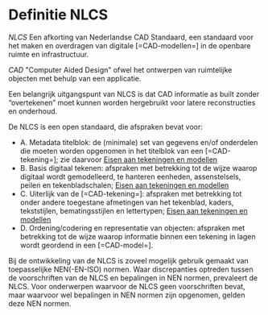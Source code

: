 # Definitie NLCS

<p><dfn>NLCS</dfn> Een afkorting van Nederlandse CAD Standaard, een standaard voor het maken en overdragen van digitale [=CAD-modellen=] in de openbare ruimte en infrastructuur.</p>

<p><dfn>CAD</dfn> "Computer Aided Design" ofwel het ontwerpen van ruimtelijke objecten met behulp van een applicatie.</p>


Een belangrijk uitgangspunt van NLCS is dat CAD informatie as built zonder “overtekenen” moet kunnen worden hergebruikt voor latere reconstructies en onderhoud.


De NLCS is een open standaard, die afspraken bevat voor:
* A. Metadata titelblok: de (minimale) set van gegevens en/of onderdelen die moeten worden opgenomen in het titelblok van een [=CAD-tekening=]; zie daarvoor [Eisen aan tekeningen en modellen](https://bimloket.github.io/NLCS/requirementscadmodels/)
* B. Basis digitaal tekenen: afspraken met betrekking tot de wijze waarop digitaal wordt gemodelleerd, te hanteren eenheden, assenstelsels, peilen en tekenbladschalen; [Eisen aan tekeningen en modellen](https://bimloket.github.io/NLCS/requirementscadmodels/)
* C. Uiterlijk van de [=CAD-tekening=]: afspraken met betrekking tot onder andere toegestane afmetingen van het tekenblad, kaders, tekststijlen, bematingsstijlen en lettertypen; [Eisen aan tekeningen en modellen](https://bimloket.github.io/NLCS/requirementscadmodels/)
* D. Ordening/codering en representatie van objecten: afspraken met betrekking tot de wijze waarop informatie binnen een tekening in lagen wordt geordend in een [=CAD-model=]. 

Bij de ontwikkeling van de NLCS is zoveel mogelijk gebruik gemaakt van toepasselijke NEN(-EN-ISO) normen. Waar discrepanties optreden tussen de voorschriften van de NLCS en bepalingen in NEN normen, prevaleert de NLCS. Voor onderwerpen waarvoor de NLCS geen voorschriften bevat, maar waarvoor wel bepalingen in NEN normen zijn opgenomen, gelden deze NEN normen.



